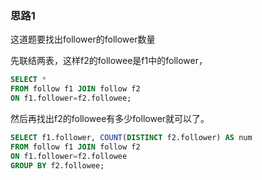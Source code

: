### 思路1

这道题要找出follower的follower数量

先联结两表，这样f2的followee是f1中的follower，

```sql
SELECT *
FROM follow f1 JOIN follow f2
ON f1.follower=f2.followee;
```

然后再找出f2的followee有多少follower就可以了。

```sql
SELECT f1.follower, COUNT(DISTINCT f2.follower) AS num
FROM follow f1 JOIN follow f2
ON f1.follower=f2.followee
GROUP BY f2.followee;
```
